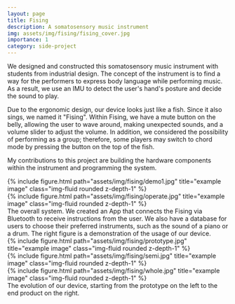 ```yaml
---
layout: page
title: Fising
description: A somatosensory music instrument
img: assets/img/fising/fising_cover.jpg
importance: 1
category: side-project
---
```


We designed and constructed this somatosensory music instrument with students from industrial design. 
The concept of the instrument is to find a way for the performers to express body language while performing music. As a result, we use an IMU to detect the user's hand's posture and decide the sound to play. 

Due to the ergonomic design, our device looks just like a fish. Since it also sings, we named it "Fising". Within Fising, we have a mute button on the belly, allowing the user to wave around, making unexpected sounds, and a volume slider to adjust the volume. In addition, we considered the possibility of performing as a group; therefore, some players may switch to chord mode by pressing the button on the top of the fish.

My contributions to this project are building the hardware components within the instrument and programming the system. 

<div class="row">
    <div class="col-sm-8 mt-3 mt-md-0">
        {% include figure.html path="assets/img/fising/demo1.jpg" title="example image" class="img-fluid rounded z-depth-1" %}
    </div>
    <div class="col-sm-4 mt-3 mt-md-0">
        {% include figure.html path="assets/img/fising/operate.jpg" title="example image" class="img-fluid rounded z-depth-1" %}
    </div>
</div>
<div class="caption">
    The overall system. We created an App that connects the Fising via Bluetooth to receive instructions from the user. We also have a database for users to choose their preferred instruments, such as the sound of a piano or a drum. The right figure is a demonstration of the usage of our device. 
</div>

<div class="row">
    <div class="col-sm mt-3 mt-md-0">
        {% include figure.html path="assets/img/fising/prototype.jpg" title="example image" class="img-fluid rounded z-depth-1" %}
    </div>
    <div class="col-sm mt-3 mt-md-0">
        {% include figure.html path="assets/img/fising/semi.jpg" title="example image" class="img-fluid rounded z-depth-1" %}
    </div>
    <div class="col-sm mt-3 mt-md-0">
        {% include figure.html path="assets/img/fising/whole.jpg" title="example image" class="img-fluid rounded z-depth-1" %}
    </div>
</div>
<div class="caption">
    The evolution of our device, starting from the prototype on the left to the end product on the right.
</div>
